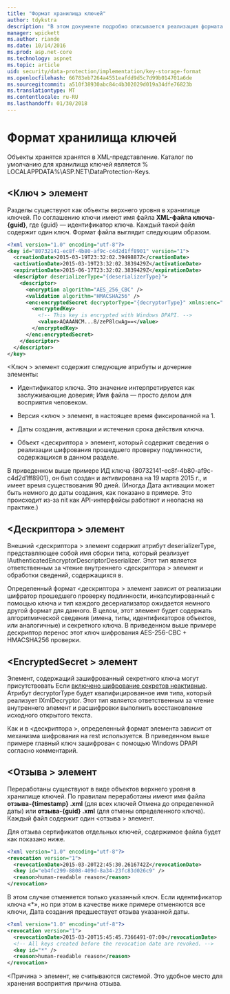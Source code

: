 ```yaml
---
title: "Формат хранилища ключей"
author: tdykstra
description: "В этом документе подробно описывается реализация формата хранения ключей защиты данных ASP.NET Core."
manager: wpickett
ms.author: riande
ms.date: 10/14/2016
ms.prod: asp.net-core
ms.technology: aspnet
ms.topic: article
uid: security/data-protection/implementation/key-storage-format
ms.openlocfilehash: 66783eb7264a4551eafdd9d5c7d99b014701a6de
ms.sourcegitcommit: a510f38930abc84c4b302029d019a34dfe76823b
ms.translationtype: MT
ms.contentlocale: ru-RU
ms.lasthandoff: 01/30/2018
---
```

# <a name="key-storage-format"></a>Формат хранилища ключей

<a name="data-protection-implementation-key-storage-format"></a>

Объекты хранятся хранятся в XML-представление. Каталог по умолчанию для хранилища ключей является % LOCALAPPDATA%\ASP.NET\DataProtection-Keys\.

## <a name="the-key-element"></a>\<Ключ > элемент

Разделы существуют как объекты верхнего уровня в хранилище ключей. По соглашению ключи имеют имя файла **XML-файла ключа-{guid}**, где {guid} — идентификатор ключа. Каждый такой файл содержит один ключ. Формат файла выглядит следующим образом.

```xml
<?xml version="1.0" encoding="utf-8"?>
<key id="80732141-ec8f-4b80-af9c-c4d2d1ff8901" version="1">
  <creationDate>2015-03-19T23:32:02.3949887Z</creationDate>
  <activationDate>2015-03-19T23:32:02.3839429Z</activationDate>
  <expirationDate>2015-06-17T23:32:02.3839429Z</expirationDate>
  <descriptor deserializerType="{deserializerType}">
    <descriptor>
      <encryption algorithm="AES_256_CBC" />
      <validation algorithm="HMACSHA256" />
      <enc:encryptedSecret decryptorType="{decryptorType}" xmlns:enc="...">
        <encryptedKey>
          <!-- This key is encrypted with Windows DPAPI. -->
          <value>AQAAANCM...8/zeP8lcwAg==</value>
        </encryptedKey>
      </enc:encryptedSecret>
    </descriptor>
  </descriptor>
</key>
```

\<Ключ > элемент содержит следующие атрибуты и дочерние элементы:

* Идентификатор ключа. Это значение интерпретируется как заслуживающие доверия; Имя файла — просто делом для восприятия человеком.

* Версия \<ключ > элемент, в настоящее время фиксированной на 1.

* Даты создания, активации и истечения срока действия ключа.

* Объект \<дескриптора > элемент, который содержит сведения о реализации шифрования прошедшего проверку подлинности, содержащихся в данном разделе.

В приведенном выше примере ИД ключа {80732141-ec8f-4b80-af9c-c4d2d1ff8901}, он был создан и активирована на 19 марта 2015 г., и имеет время существования 90 дней. (Иногда Дата активации может быть немного до даты создания, как показано в примере. Это происходит из-за nit как API-интерфейсы работают и неопасна на практике.)

## <a name="the-descriptor-element"></a>\<Дескриптора > элемент

Внешний \<дескриптора > элемент содержит атрибут deserializerType, представляющее собой имя сборки типа, который реализует IAuthenticatedEncryptorDescriptorDeserializer. Этот тип является ответственным за чтение внутреннего \<дескриптора > элемент и обработки сведений, содержащихся в.

Определенный формат \<дескриптора > элемент зависит от реализации шифратор прошедшего проверку подлинности, инкапсулированный с помощью ключа и тип каждого десериализатор ожидается немного другой формат для данного. В целом, этот элемент будет содержать алгоритмической сведения (имена, типы, идентификаторов объектов, или аналогичные) и секретного ключа. В приведенном выше примере дескриптор перенос этот ключ шифрования AES-256-CBC + HMACSHA256 проверки.

## <a name="the-encryptedsecret-element"></a>\<EncryptedSecret > элемент

<encryptedSecret> Элемент, содержащий зашифрованный секретного ключа могут присутствовать Если [включено шифрование секретов неактивные](key-encryption-at-rest.md#data-protection-implementation-key-encryption-at-rest). Атрибут decryptorType будет квалифицированное имя типа, который реализует IXmlDecryptor. Этот тип является ответственным за чтение внутреннего <encryptedKey> элемент и расшифровки выполнить восстановление исходного открытого текста.

Как и в \<дескриптора >, определенный формат <encryptedSecret> элемента зависит от механизма шифрования на rest используется. В приведенном выше примере главный ключ зашифрован с помощью Windows DPAPI согласно комментарий.

## <a name="the-revocation-element"></a>\<Отзыва > элемент

Переработаны существуют в виде объектов верхнего уровня в хранилище ключей. По правилам переработаны имеют имя файла **отзыва-{timestamp} .xml** (для всех ключей Отмена до определенной даты) или **отзыва-{guid} .xml** (для отмены определенного ключа). Каждый файл содержит один \<отзыва > элемент.

Для отзыва сертификатов отдельных ключей, содержимое файла будет как показано ниже.

```xml
<?xml version="1.0" encoding="utf-8"?>
<revocation version="1">
  <revocationDate>2015-03-20T22:45:30.2616742Z</revocationDate>
  <key id="eb4fc299-8808-409d-8a34-23fc83d026c9" />
  <reason>human-readable reason</reason>
</revocation>
```

В этом случае отменяется только указанный ключ. Если идентификатор ключа «*», но при этом в качестве ниже примере отменяются все ключи, Дата создания предшествует отзыва указанной даты.

```xml
<?xml version="1.0" encoding="utf-8"?>
<revocation version="1">
  <revocationDate>2015-03-20T15:45:45.7366491-07:00</revocationDate>
  <!-- All keys created before the revocation date are revoked. -->
  <key id="*" />
  <reason>human-readable reason</reason>
</revocation>
```

\<Причина > элемент, не считываются системой. Это удобное место для хранения восприятия причина отзыва.
